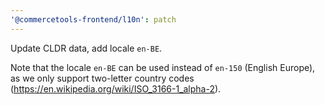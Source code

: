 ```yaml
---
'@commercetools-frontend/l10n': patch
---
```


Update CLDR data, add locale `en-BE`.

Note that the locale `en-BE` can be used instead of `en-150` (English Europe), as we only support two-letter country codes (https://en.wikipedia.org/wiki/ISO_3166-1_alpha-2).
